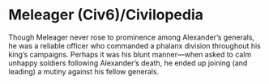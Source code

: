 # Meleager (Civ6)/Civilopedia

Though Meleager never rose to prominence among Alexander’s generals, he was a reliable officer who commanded a phalanx division throughout his king’s campaigns. Perhaps it was his blunt manner—when asked to calm unhappy soldiers following Alexander’s death, he ended up joining (and leading) a mutiny against his fellow generals.